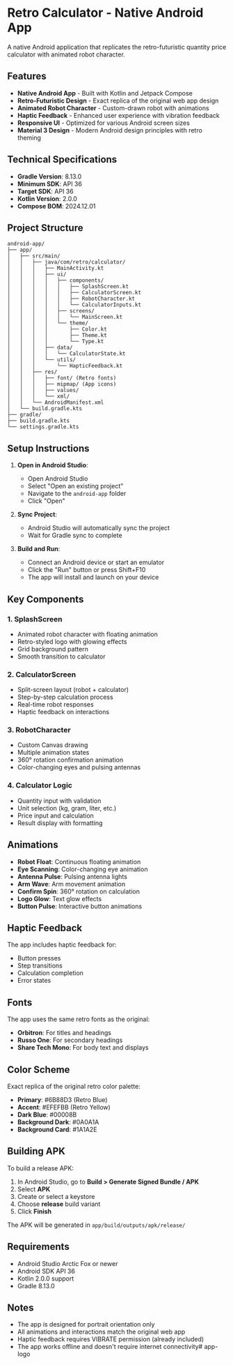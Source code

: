 # Retro Calculator - Native Android App

A native Android application that replicates the retro-futuristic quantity price calculator with animated robot character.

## Features

- **Native Android App** - Built with Kotlin and Jetpack Compose
- **Retro-Futuristic Design** - Exact replica of the original web app design
- **Animated Robot Character** - Custom-drawn robot with animations
- **Haptic Feedback** - Enhanced user experience with vibration feedback
- **Responsive UI** - Optimized for various Android screen sizes
- **Material 3 Design** - Modern Android design principles with retro theming

## Technical Specifications

- **Gradle Version**: 8.13.0
- **Minimum SDK**: API 36
- **Target SDK**: API 36
- **Kotlin Version**: 2.0.0
- **Compose BOM**: 2024.12.01

## Project Structure

```
android-app/
├── app/
│   ├── src/main/
│   │   ├── java/com/retro/calculator/
│   │   │   ├── MainActivity.kt
│   │   │   ├── ui/
│   │   │   │   ├── components/
│   │   │   │   │   ├── SplashScreen.kt
│   │   │   │   │   ├── CalculatorScreen.kt
│   │   │   │   │   ├── RobotCharacter.kt
│   │   │   │   │   └── CalculatorInputs.kt
│   │   │   │   ├── screens/
│   │   │   │   │   └── MainScreen.kt
│   │   │   │   └── theme/
│   │   │   │       ├── Color.kt
│   │   │   │       ├── Theme.kt
│   │   │   │       └── Type.kt
│   │   │   ├── data/
│   │   │   │   └── CalculatorState.kt
│   │   │   └── utils/
│   │   │       └── HapticFeedback.kt
│   │   ├── res/
│   │   │   ├── font/ (Retro fonts)
│   │   │   ├── mipmap/ (App icons)
│   │   │   ├── values/
│   │   │   └── xml/
│   │   └── AndroidManifest.xml
│   └── build.gradle.kts
├── gradle/
├── build.gradle.kts
└── settings.gradle.kts
```

## Setup Instructions

1. **Open in Android Studio**:
   - Open Android Studio
   - Select "Open an existing project"
   - Navigate to the `android-app` folder
   - Click "Open"

2. **Sync Project**:
   - Android Studio will automatically sync the project
   - Wait for Gradle sync to complete

3. **Build and Run**:
   - Connect an Android device or start an emulator
   - Click the "Run" button or press Shift+F10
   - The app will install and launch on your device

## Key Components

### 1. SplashScreen
- Animated robot character with floating animation
- Retro-styled logo with glowing effects
- Grid background pattern
- Smooth transition to calculator

### 2. CalculatorScreen
- Split-screen layout (robot + calculator)
- Step-by-step calculation process
- Real-time robot responses
- Haptic feedback on interactions

### 3. RobotCharacter
- Custom Canvas drawing
- Multiple animation states
- 360° rotation confirmation animation
- Color-changing eyes and pulsing antennas

### 4. Calculator Logic
- Quantity input with validation
- Unit selection (kg, gram, liter, etc.)
- Price input and calculation
- Result display with formatting

## Animations

- **Robot Float**: Continuous floating animation
- **Eye Scanning**: Color-changing eye animation
- **Antenna Pulse**: Pulsing antenna lights
- **Arm Wave**: Arm movement animation
- **Confirm Spin**: 360° rotation on calculation
- **Logo Glow**: Text glow effects
- **Button Pulse**: Interactive button animations

## Haptic Feedback

The app includes haptic feedback for:
- Button presses
- Step transitions
- Calculation completion
- Error states

## Fonts

The app uses the same retro fonts as the original:
- **Orbitron**: For titles and headings
- **Russo One**: For secondary headings
- **Share Tech Mono**: For body text and displays

## Color Scheme

Exact replica of the original retro color palette:
- **Primary**: #6B88D3 (Retro Blue)
- **Accent**: #EFEFBB (Retro Yellow)
- **Dark Blue**: #00008B
- **Background Dark**: #0A0A1A
- **Background Card**: #1A1A2E

## Building APK

To build a release APK:

1. In Android Studio, go to **Build > Generate Signed Bundle / APK**
2. Select **APK**
3. Create or select a keystore
4. Choose **release** build variant
5. Click **Finish**

The APK will be generated in `app/build/outputs/apk/release/`

## Requirements

- Android Studio Arctic Fox or newer
- Android SDK API 36
- Kotlin 2.0.0 support
- Gradle 8.13.0

## Notes

- The app is designed for portrait orientation only
- All animations and interactions match the original web app
- Haptic feedback requires VIBRATE permission (already included)
- The app works offline and doesn't require internet connectivity#   a p p - l o g o  
 